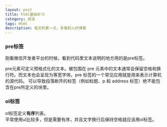 ```yaml
---
layout: post
title: html基础补习
category: 阅读
tags: Html
description: 每天积累一点，多看别人的博客
---
```


### pre标签
刚看微信开发者平台的时候，看到代码里文本说明的地方用的是pre标签。

pre元素可定义预格式化的文本。被包围在 pre 元素中的文本通常会保留空格和换行符。而文本也会呈现为等宽字体。pre 标签的一个常见应用就是用来表示计算机的源代码。
可以导致段落断开的标签（例如标题、p 和 address 标签）绝不能包含在pre所定义的块里。

### ol标签
ol标签定义**有序**列表。  
平常使用ul比较多，但是需要有序，并且文字换行后保持空格就应该用ol标签。
